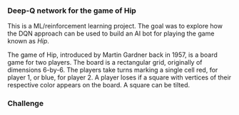 ### Deep-Q network for the game of Hip
This is a ML/reinforcement learning project. The goal was to explore how the DQN approach can be used to build an AI bot for playing the game known as *Hip*.

The game of Hip, introduced by Martin Gardner back in 1957, is a board game for two players. The board is a rectangular grid, originally of dimensions 6-by-6. The players take turns marking a single cell red, for player 1, or blue, for player 2. A player loses if a square with vertices of their respective color appears on the board. A square can be tilted. 

### Challenge
